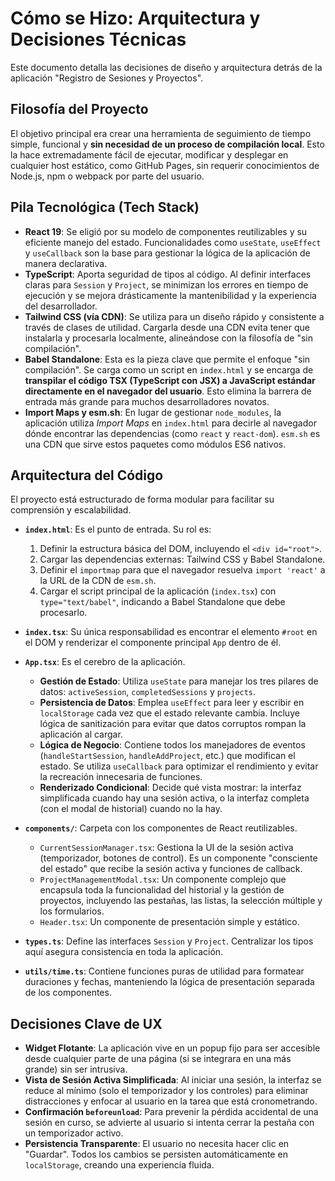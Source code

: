# Cómo se Hizo: Arquitectura y Decisiones Técnicas

Este documento detalla las decisiones de diseño y arquitectura detrás de la aplicación "Registro de Sesiones y Proyectos".

## Filosofía del Proyecto

El objetivo principal era crear una herramienta de seguimiento de tiempo simple, funcional y **sin necesidad de un proceso de compilación local**. Esto la hace extremadamente fácil de ejecutar, modificar y desplegar en cualquier host estático, como GitHub Pages, sin requerir conocimientos de Node.js, npm o webpack por parte del usuario.

## Pila Tecnológica (Tech Stack)

*   **React 19**: Se eligió por su modelo de componentes reutilizables y su eficiente manejo del estado. Funcionalidades como `useState`, `useEffect` y `useCallback` son la base para gestionar la lógica de la aplicación de manera declarativa.
*   **TypeScript**: Aporta seguridad de tipos al código. Al definir interfaces claras para `Session` y `Project`, se minimizan los errores en tiempo de ejecución y se mejora drásticamente la mantenibilidad y la experiencia del desarrollador.
*   **Tailwind CSS (vía CDN)**: Se utiliza para un diseño rápido y consistente a través de clases de utilidad. Cargarla desde una CDN evita tener que instalarla y procesarla localmente, alineándose con la filosofía de "sin compilación".
*   **Babel Standalone**: Esta es la pieza clave que permite el enfoque "sin compilación". Se carga como un script en `index.html` y se encarga de **transpilar el código TSX (TypeScript con JSX) a JavaScript estándar directamente en el navegador del usuario**. Esto elimina la barrera de entrada más grande para muchos desarrolladores novatos.
*   **Import Maps y esm.sh**: En lugar de gestionar `node_modules`, la aplicación utiliza *Import Maps* en `index.html` para decirle al navegador dónde encontrar las dependencias (como `react` y `react-dom`). `esm.sh` es una CDN que sirve estos paquetes como módulos ES6 nativos.

## Arquitectura del Código

El proyecto está estructurado de forma modular para facilitar su comprensión y escalabilidad.

*   **`index.html`**: Es el punto de entrada. Su rol es:
    1.  Definir la estructura básica del DOM, incluyendo el `<div id="root">`.
    2.  Cargar las dependencias externas: Tailwind CSS y Babel Standalone.
    3.  Definir el `importmap` para que el navegador resuelva `import 'react'` a la URL de la CDN de `esm.sh`.
    4.  Cargar el script principal de la aplicación (`index.tsx`) con `type="text/babel"`, indicando a Babel Standalone que debe procesarlo.

*   **`index.tsx`**: Su única responsabilidad es encontrar el elemento `#root` en el DOM y renderizar el componente principal `App` dentro de él.

*   **`App.tsx`**: Es el cerebro de la aplicación.
    *   **Gestión de Estado**: Utiliza `useState` para manejar los tres pilares de datos: `activeSession`, `completedSessions` y `projects`.
    *   **Persistencia de Datos**: Emplea `useEffect` para leer y escribir en `localStorage` cada vez que el estado relevante cambia. Incluye lógica de sanitización para evitar que datos corruptos rompan la aplicación al cargar.
    *   **Lógica de Negocio**: Contiene todos los manejadores de eventos (`handleStartSession`, `handleAddProject`, etc.) que modifican el estado. Se utiliza `useCallback` para optimizar el rendimiento y evitar la recreación innecesaria de funciones.
    *   **Renderizado Condicional**: Decide qué vista mostrar: la interfaz simplificada cuando hay una sesión activa, o la interfaz completa (con el modal de historial) cuando no la hay.

*   **`components/`**: Carpeta con los componentes de React reutilizables.
    *   `CurrentSessionManager.tsx`: Gestiona la UI de la sesión activa (temporizador, botones de control). Es un componente "consciente del estado" que recibe la sesión activa y funciones de callback.
    *   `ProjectManagementModal.tsx`: Un componente complejo que encapsula toda la funcionalidad del historial y la gestión de proyectos, incluyendo las pestañas, las listas, la selección múltiple y los formularios.
    *   `Header.tsx`: Un componente de presentación simple y estático.

*   **`types.ts`**: Define las interfaces `Session` y `Project`. Centralizar los tipos aquí asegura consistencia en toda la aplicación.

*   **`utils/time.ts`**: Contiene funciones puras de utilidad para formatear duraciones y fechas, manteniendo la lógica de presentación separada de los componentes.

## Decisiones Clave de UX

*   **Widget Flotante**: La aplicación vive en un popup fijo para ser accesible desde cualquier parte de una página (si se integrara en una más grande) sin ser intrusiva.
*   **Vista de Sesión Activa Simplificada**: Al iniciar una sesión, la interfaz se reduce al mínimo (solo el temporizador y los controles) para eliminar distracciones y enfocar al usuario en la tarea que está cronometrando.
*   **Confirmación `beforeunload`**: Para prevenir la pérdida accidental de una sesión en curso, se advierte al usuario si intenta cerrar la pestaña con un temporizador activo.
*   **Persistencia Transparente**: El usuario no necesita hacer clic en "Guardar". Todos los cambios se persisten automáticamente en `localStorage`, creando una experiencia fluida.

